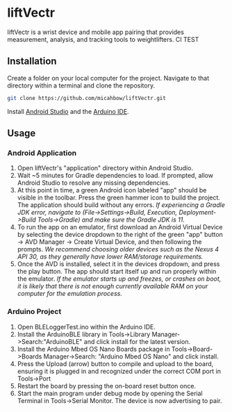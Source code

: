 # liftVectr

liftVectr is a wrist device and mobile app pairing that provides measurement, analysis, and tracking tools to weightlifters.
CI TEST
## Installation

Create a folder on your local computer for the project. Navigate to that directory within a terminal and clone the repository.

```bash
git clone https://github.com/micahbow/liftVectr.git
```
Install [Android Studio](https://developer.android.com/studio) and the [Arduino IDE](https://docs.arduino.cc/software/ide-v1).

## Usage

### Android Application

1. Open liftVectr's "application" directory within Android Studio.
2. Wait ~5 minutes for Gradle dependencies to load. If prompted, allow Android Studio to resolve any missing dependencies. 
3. At this point in time, a green Android icon labeled "app" should be visible in the toolbar. Press the green hammer icon to build the project. The application should build without any errors. *If experiencing a Gradle JDK error, navigate to (File->Settings->Build, Execution, Deployment->Build Tools->Gradle) and make sure the Gradle JDK is 11.*
4. To run the app on an emulator, first download an Android Virtual Device by selecting the device dropdown to the right of the green "app" button -> AVD Manager -> Create Virtual Device, and then following the prompts. *We recommend choosing older devices such as the Nexus 4 API 30, as they generally have lower RAM/storage requirements.*
5. Once the AVD is installed, select it in the devices dropdown, and press the play button. The app should start itself up and run properly within the emulator. *If the emulator starts up and freezes, or crashes on boot, it is likely that there is not enough currently available RAM on your computer for the emulation process.*

### Arduino Project

1. Open BLELoggerTest.ino within the Arduino IDE.
2. Install the ArduinoBLE library in Tools->Library Manager->Search:"ArduinoBLE" and click install for the latest version.
3. Install the Arduino Mbed OS Nano Boards package in Tools->Board->Boards Manager->Search: "Arduino Mbed OS Nano" and click install.
4. Press the Upload (arrow) button to compile and upload to the board, ensuring it is plugged in and recognized under the correct COM port in Tools->Port
5. Restart the board by pressing the on-board reset button once.
6. Start the main program under debug mode by opening the Serial Terminal in Tools->Serial Monitor. The device is now advertising to pair.
